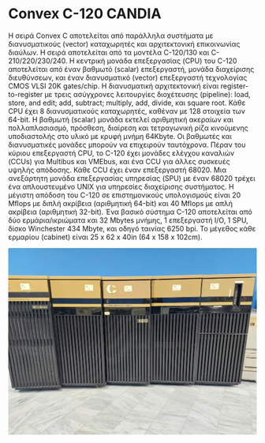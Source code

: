 # Convex C-120 CANDIA

Η σειρά Convex C αποτελείται από παράλληλα συστήματα με διανυσματικούς (vector) καταχωρητές και αρχιτεκτονική επικοινωνίας διαύλων. Η σειρά αποτελείται από τα μοντέλα C-120/130 και C-210/220/230/240.
Η κεντρική μονάδα επεξεργασίας (CPU) του C-120 αποτελείται από έναν βαθμωτό (scalar) επεξεργαστή, μονάδα διαχείρισης διευθύνσεων, και έναν διανυσματικό (vector) επεξεργαστή τεχνολογίας CMOS VLSI 20K gates/chip. Η διανυσματική αρχιτεκτονική είναι register-to-register με τρεις ασύγχρονες λειτουργίες διοχέτευσης (pipeline): load, store, and edit; add, subtract; multiply, add, divide, και square root. 
Κάθε CPU έχει 8 διανυσματικούς καταχωρητές, καθέναν με 128 στοιχεία των 64-bit. Η βαθμωτή (scalar) μονάδα εκτελεί αριθμητική ακεραίων και πολλαπλασιασμό, πρόσθεση, διαίρεση και τετραγωνική ρίζα κινούμενης υποδιαστολής στο υλικό με κρυφή μνήμη 64Kbyte. Οι βαθμωτές και διανυσματικές μονάδες μπορούν να επιχειρούν ταυτόχρονα.
Πέραν του κύριου επεξεργαστή CPU, το C-120 έχει μονάδες ελέγχου καναλιών (CCUs) για Multibus και VMEbus, και ένα CCU για άλλες συσκευές υψηλής απόδοσης. Κάθε CCU έχει έναν επεξεργαστή 68020. Mια ανεξάρτητη μονάδα επεξεργασίας υπηρεσίας (SPU) με έναν 68020 τρέχει ένα απλουστευμένο UNIX για υπηρεσίες διαχείρισης συστήματος.
Η μέγιστη απόδοση του C-120 σε επιστημονικούς υπολογισμούς είναι 20 Mflops με διπλή ακρίβεια (αριθμητική 64-bit) και 40 Mflops με απλή ακρίβεια (αριθμητική 32-bit). Ένα βασικό σύστημα C-120 αποτελείται από δύο ερμάρια/ικριώματα και 32 Mbytes μνήμης, 1 επεξεργαστή I/O, 1 SPU, δίσκο Winchester 434 Mbyte, και οδηγό ταινίας 6250 bpi. Το μέγεθος κάθε ερμαρίου (cabinet) είναι 25 x 62 x 40in (64 x 158 x 102cm).

![Convex C-120 CANDIA](../resources/images/convex-c-120-candia-a.jpg)
